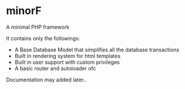 # minorF
A minimal PHP framework

It contains only the followings:
<ul>
<li>A Base Database Model that simplifies all the database transactions</li>
<li>Built in rendering system for html templates</li>
<li>Built in user support with custom privileges</li>
<li>A basic router and autoloader ofc</li>
</ul>

Documentation may added later..
